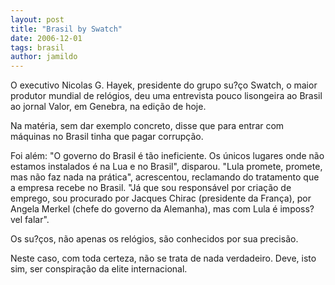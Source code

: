 ```yaml
---
layout: post
title: "Brasil by Swatch"
date: 2006-12-01
tags: brasil
author: jamildo
---
```

O executivo Nicolas G. Hayek, presidente do grupo su?&ccedil;o Swatch, o maior produtor mundial de rel&oacute;gios, deu uma entrevista pouco lisongeira ao Brasil ao jornal Valor, em Genebra, na edi&ccedil;&atilde;o de hoje.

Na mat&eacute;ria, sem dar exemplo concreto, disse que para entrar com m&aacute;quinas no Brasil tinha que pagar corrup&ccedil;&atilde;o.

Foi al&eacute;m: "O governo do Brasil &eacute; t&atilde;o ineficiente. Os &uacute;nicos lugares onde n&atilde;o estamos instalados &eacute; na Lua e no Brasil", disparou. "Lula promete, promete, mas n&atilde;o faz nada na pr&aacute;tica", acrescentou, reclamando do tratamento que a empresa recebe no Brasil. "J&aacute; que sou respons&aacute;vel por cria&ccedil;&atilde;o de emprego, sou procurado por Jacques Chirac (presidente da Fran&ccedil;a), por Angela Merkel (chefe do governo da Alemanha), mas com Lula &eacute; imposs?vel falar".

Os su?&ccedil;os, n&atilde;o apenas os rel&oacute;gios, s&atilde;o conhecidos por sua precis&atilde;o.

Neste caso, com toda certeza, n&atilde;o se trata de nada verdadeiro. Deve, isto sim, ser conspira&ccedil;&atilde;o da elite internacional.